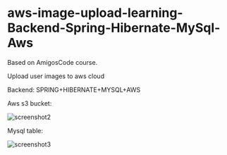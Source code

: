 # aws-image-upload-learning-Backend-Spring-Hibernate-MySql-Aws

Based on AmigosCode course.

Upload user images to aws cloud

Backend:
SPRING+HIBERNATE+MYSQL+AWS


Aws s3 bucket:

![screenshot2](https://user-images.githubusercontent.com/65347753/231595075-ae8552ae-13fb-4f8f-95bd-6ecab28b3b62.png)

Mysql table:

![screenshot3](https://user-images.githubusercontent.com/65347753/231595088-a96e0247-fe9e-4c58-8d7c-0f1c11144f70.png)
